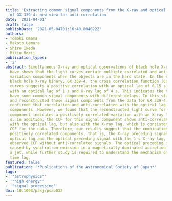 ```yaml
---
title: 'Extracting common signal components from the X-ray and optical  light curves
  of GX 339-4: new view for anti-correlation'
date: '2021-04-01'
draft: false
publishDate: '2021-05-04T01:16:40.804022Z'
authors:
- Tomoki Omama
- Makoto Uemura
- Shiro Ikeda
- Mikio Morii
publication_types:
- '2'
abstract: Simultaneous X-ray and optical observations of black hole X-ray binaries
  have shown that the light curves contain multiple correlated and anti-correlated
  variation components when the objects are in the hard state. In the case of the
  black hole X-ray binary, GX 339-4, the cross correlation function (CCF) of the light
  curves suggests a positive correlation with an optical lag of 0.15 s and anti-correlations
  with an optical lag of 1 s and X-ray lag of 4 s. This indicates the two light curves
  have some common signal components with different delays. In this study, we extracted
  and reconstructed those signal components from the data for GX 339-4. The results
  confirmed that correlation and anti-correlation with the optical lag are two common
  components. However, we found that the reconstructed light curve for the anti-correlated
  component indicates a positively correlated variation with an X-ray lag of ~ +1
  s. In addition, the CCF for this signal component shows anti-correlations not only
  with the optical lag, but also with the X-ray lag, which is consistent with the
  CCF for the data. Therefore, our results suggest that the combination of the two
  positively correlated components, that is, the X-ray preceding signal with the 0.15-s
  optical lag and the optical preceding signal with the 1-s X-ray lag, can make the
  observed CCF without anti-correlated signals. The optical preceding signal may be
  caused by synchrotron emission in a magnetically dominated accretion flow or in
  a jet, while further study is required to understand the mechanism of the X-ray
  time lag.
featured: false
publication: '*Publications of the Astronomical Society of Japan*'
tags:
- '"astrophysics"'
- '"high energy"'
- '"signal processing"'
doi: 10.1093/pasj/psab032
---
```

